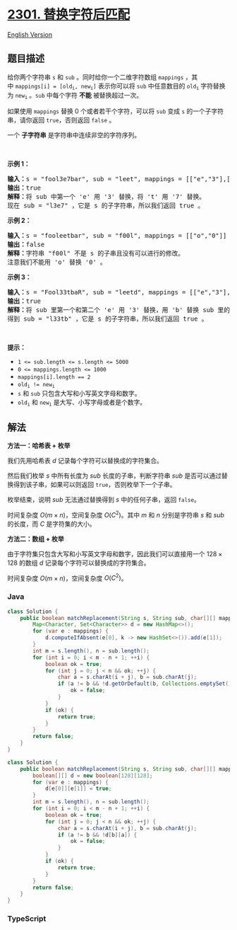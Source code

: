 # [2301. 替换字符后匹配](https://leetcode.cn/problems/match-substring-after-replacement)

[English Version](/solution/2300-2399/2301.Match%20Substring%20After%20Replacement/README_EN.md)

## 题目描述

<!-- 这里写题目描述 -->

<p>给你两个字符串&nbsp;<code>s</code> 和&nbsp;<code>sub</code>&nbsp;。同时给你一个二维字符数组&nbsp;<code>mappings</code> ，其中&nbsp;<code>mappings[i] = [old<sub>i</sub>, new<sub>i</sub>]</code>&nbsp;表示你可以将&nbsp;<code>sub</code>&nbsp;中任意数目的&nbsp;<code>old<sub>i</sub></code>&nbsp;字符替换为&nbsp;<code>new<sub>i</sub></code>&nbsp;。<code>sub</code>&nbsp;中每个字符 <b>不能</b>&nbsp;被替换超过一次。</p>

<p>如果使用 <code>mappings</code>&nbsp;替换 0 个或者若干个字符，可以将 <code>sub</code>&nbsp;变成 <code>s</code>&nbsp;的一个子字符串，请你返回&nbsp;<code>true</code>，否则返回&nbsp;<code>false</code>&nbsp;。</p>

<p>一个 <strong>子字符串</strong>&nbsp;是字符串中连续非空的字符序列。</p>

<p>&nbsp;</p>

<p><strong>示例 1：</strong></p>

<pre>
<b>输入：</b>s = "fool3e7bar", sub = "leet", mappings = [["e","3"],["t","7"],["t","8"]]
<b>输出：</b>true
<b>解释：</b>将 sub 中第一个 'e' 用 '3' 替换，将 't' 用 '7' 替换。
现在 sub = "l3e7" ，它是 s 的子字符串，所以我们返回 true 。</pre>

<p><strong>示例 2：</strong></p>

<pre>
<b>输入：</b>s = "fooleetbar", sub = "f00l", mappings = [["o","0"]]
<b>输出：</b>false
<b>解释：</b>字符串 "f00l" 不是 s 的子串且没有可以进行的修改。
注意我们不能用 'o' 替换 '0' 。
</pre>

<p><strong>示例 3：</strong></p>

<pre>
<b>输入：</b>s = "Fool33tbaR", sub = "leetd", mappings = [["e","3"],["t","7"],["t","8"],["d","b"],["p","b"]]
<b>输出：</b>true
<b>解释：</b>将 sub 里第一个和第二个 'e' 用 '3' 替换，用 'b' 替换 sub 里的 'd' 。
得到 sub = "l33tb" ，它是 s 的子字符串，所以我们返回 true 。
</pre>

<p>&nbsp;</p>

<p><strong>提示：</strong></p>

<ul>
	<li><code>1 &lt;= sub.length &lt;= s.length &lt;= 5000</code></li>
	<li><code>0 &lt;= mappings.length &lt;= 1000</code></li>
	<li><code>mappings[i].length == 2</code></li>
	<li><code>old<sub>i</sub> != new<sub>i</sub></code></li>
	<li><code>s</code> 和&nbsp;<code>sub</code>&nbsp;只包含大写和小写英文字母和数字。</li>
	<li><code>old<sub>i</sub></code> 和&nbsp;<code>new<sub>i</sub></code>&nbsp;是大写、小写字母或者是个数字。</li>
</ul>

## 解法

**方法一：哈希表 + 枚举**

我们先用哈希表 $d$ 记录每个字符可以替换成的字符集合。

然后我们枚举 $s$ 中所有长度为 $sub$ 长度的子串，判断字符串 $sub$ 是否可以通过替换得到该子串，如果可以则返回 `true`，否则枚举下一个子串。

枚举结束，说明 $sub$ 无法通过替换得到 $s$ 中的任何子串，返回 `false`。

时间复杂度 $O(m \times n)$，空间复杂度 $O(C^2)$。其中 $m$ 和 $n$ 分别是字符串 $s$ 和 $sub$ 的长度，而 $C$ 是字符集的大小。

**方法二：数组 + 枚举**

由于字符集只包含大写和小写英文字母和数字，因此我们可以直接用一个 $128 \times 128$ 的数组 $d$ 记录每个字符可以替换成的字符集合。

时间复杂度 $O(m \times n)$，空间复杂度 $O(C^2)$。

### **Java**

```java
class Solution {
    public boolean matchReplacement(String s, String sub, char[][] mappings) {
        Map<Character, Set<Character>> d = new HashMap<>();
        for (var e : mappings) {
            d.computeIfAbsent(e[0], k -> new HashSet<>()).add(e[1]);
        }
        int m = s.length(), n = sub.length();
        for (int i = 0; i < m - n + 1; ++i) {
            boolean ok = true;
            for (int j = 0; j < n && ok; ++j) {
                char a = s.charAt(i + j), b = sub.charAt(j);
                if (a != b && !d.getOrDefault(b, Collections.emptySet()).contains(a)) {
                    ok = false;
                }
            }
            if (ok) {
                return true;
            }
        }
        return false;
    }
}
```

```java
class Solution {
    public boolean matchReplacement(String s, String sub, char[][] mappings) {
        boolean[][] d = new boolean[128][128];
        for (var e : mappings) {
            d[e[0]][e[1]] = true;
        }
        int m = s.length(), n = sub.length();
        for (int i = 0; i < m - n + 1; ++i) {
            boolean ok = true;
            for (int j = 0; j < n && ok; ++j) {
                char a = s.charAt(i + j), b = sub.charAt(j);
                if (a != b && !d[b][a]) {
                    ok = false;
                }
            }
            if (ok) {
                return true;
            }
        }
        return false;
    }
}
```

### **TypeScript**
